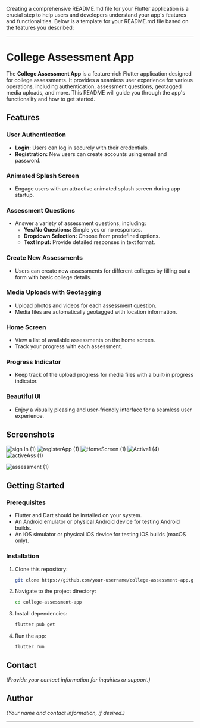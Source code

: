 Creating a comprehensive README.md file for your Flutter application is a crucial step to help users and developers understand your app's features and functionalities. Below is a template for your README.md file based on the features you described:

---

# College Assessment App

The **College Assessment App** is a feature-rich Flutter application designed for college assessments. It provides a seamless user experience for various operations, including authentication, assessment questions, geotagged media uploads, and more. This README will guide you through the app's functionality and how to get started.

## Features

### User Authentication
- **Login:** Users can log in securely with their credentials.
- **Registration:** New users can create accounts using email and password.

### Animated Splash Screen
- Engage users with an attractive animated splash screen during app startup.

### Assessment Questions
- Answer a variety of assessment questions, including:
  - **Yes/No Questions:** Simple yes or no responses.
  - **Dropdown Selection:** Choose from predefined options.
  - **Text Input:** Provide detailed responses in text format.

### Create New Assessments
- Users can create new assessments for different colleges by filling out a form with basic college details.

### Media Uploads with Geotagging
- Upload photos and videos for each assessment question.
- Media files are automatically geotagged with location information.
  
### Home Screen
- View a list of available assessments on the home screen.
- Track your progress with each assessment.

### Progress Indicator
- Keep track of the upload progress for media files with a built-in progress indicator.

### Beautiful UI
- Enjoy a visually pleasing and user-friendly interface for a seamless user experience.

## Screenshots
![sign In (1)](https://github.com/ady09/college_assessment_app/assets/64699751/2bfa6a48-5265-4bf2-a53b-a65c116ed62e)
![registerApp (1)](https://github.com/ady09/college_assessment_app/assets/64699751/8d570ee3-3c79-444d-a92d-668fa4464ec0)
![HomeScreen (1)](https://github.com/ady09/college_assessment_app/assets/64699751/e6c18855-f6a0-49f4-919a-1f4a5dede8f1)
![Active1 (4)](https://github.com/ady09/college_assessment_app/assets/64699751/a7648250-a640-4fb7-9f84-a9f6bc0ef9c8)
![activeAss (1)](https://github.com/ady09/college_assessment_app/assets/64699751/5486f264-1df9-4ddf-bf58-fe0eb919a5fb)

![assessment (1)](https://github.com/ady09/college_assessment_app/assets/64699751/68589fe9-48f2-4867-9351-b79ce37a8602)


## Getting Started


### Prerequisites

- Flutter and Dart should be installed on your system.
- An Android emulator or physical Android device for testing Android builds.
- An iOS simulator or physical iOS device for testing iOS builds (macOS only).

### Installation

1. Clone this repository:

   ```bash
   git clone https://github.com/your-username/college-assessment-app.git
   ```

2. Navigate to the project directory:

   ```bash
   cd college-assessment-app
   ```

3. Install dependencies:

   ```bash
   flutter pub get
   ```

4. Run the app:

   ```bash
   flutter run
   ```


## Contact

*(Provide your contact information for inquiries or support.)*

## Author

*(Your name and contact information, if desired.)*

---

